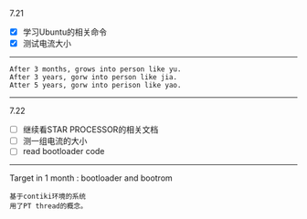 7.21
- [x] 学习Ubuntu的相关命令
- [x] 测试电流大小

---
    After 3 months, grows into person like yu.  
    After 3 years, gorw into person like jia.
    Atter 5 years, gorw into perison like yao.

***
7.22
- [ ] 继续看STAR PROCESSOR的相关文档
- [ ] 测一组电流的大小
- [ ] read bootloader code
***
Target in 1 month : bootloader and bootrom  

    基于contiki环境的系统  
    用了PT thread的概念。  
   
